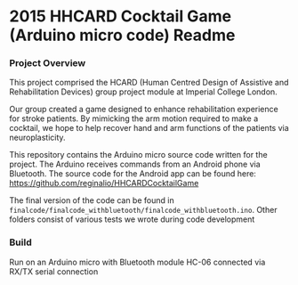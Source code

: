 # 2015 HHCARD Cocktail Game (Arduino micro code) Readme

### Project Overview
This project comprised the HCARD (Human Centred Design of Assistive and Rehabilitation Devices) 
group project module at Imperial College London. 

Our group created a game designed to enhance rehabilitation experience for stroke patients.
By mimicking the arm motion required to make a cocktail, we hope to help recover hand and arm functions
of the patients via neuroplasticity. 

This repository contains the Arduino micro source code written for the project. The Arduino receives commands
from an Android phone via Bluetooth. The source code for the Android app can be found 
here: https://github.com/reginalio/HHCARDCocktailGame

The final version of the code can be found in `finalcode/finalcode_withbluetooth/finalcode_withbluetooth.ino`. Other folders consist of 
various tests we wrote during code development

### Build
Run on an Arduino micro with Bluetooth module HC-06 connected via RX/TX serial connection
